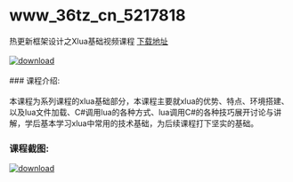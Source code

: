 # www_36tz_cn_5217818
热更新框架设计之Xlua基础视频课程
[下载地址](http://www.36tz.cn/article/5217818 "下载地址")
<br/></br>[![download](http://36tz.cn/muke_img/2021_01_12345-12.jpg "下载地址")](http://www.36tz.cn/article/5217818 "下载地址")
<br/></br>### 课程介绍:<br/></br>本课程为系列课程的xlua基础部分，本课程主要就xlua的优势、特点、环境搭建、以及lua文件加载、C#调用lua的各种方式、lua调用C#的各种技巧展开讨论与讲解，学后基本学习xlua中常用的技术基础，为后续课程打下坚实的基础。

### 课程截图:
[![download](http://36tz.cn/muke_img/2021_01_2-104.png "下载地址")](http://www.36tz.cn/article/5217818 "下载地址")
